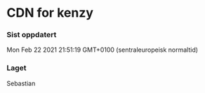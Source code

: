 
# CDN for kenzy

### Sist oppdatert 
Mon Feb 22 2021 21:51:19 GMT+0100 (sentraleuropeisk normaltid)
### Laget 
Sebastian
